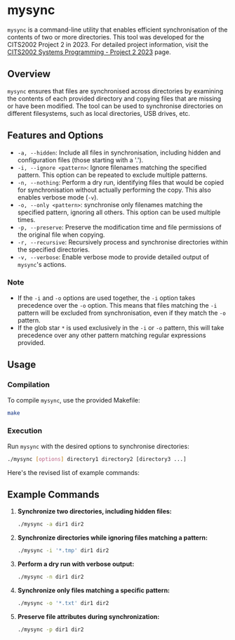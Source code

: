# mysync

`mysync` is a command-line utility that enables efficient synchronisation of the contents of two or more directories. This tool was developed for the CITS2002 Project 2 in 2023. For detailed project information, visit the [CITS2002 Systems Programming - Project 2 2023](https://teaching.csse.uwa.edu.au/units/CITS2002/past-projects/p2023-2/summary.php) page.

## Overview

`mysync` ensures that files are synchronised across directories by examining the contents of each provided directory and copying files that are missing or have been modified. The tool can be used to synchronise directories on different filesystems, such as local directories, USB drives, etc.

## Features and Options

- `-a, --hidden`: Include all files in synchronisation, including hidden and configuration files (those starting with a '.').
- `-i, --ignore <pattern>`: Ignore filenames matching the specified pattern. This option can be repeated to exclude multiple patterns.
- `-n, --nothing`: Perform a dry run, identifying files that would be copied for synchronisation without actually performing the copy. This also enables verbose mode (`-v`).
- `-o, --only <pattern>`: synchronise only filenames matching the specified pattern, ignoring all others. This option can be used multiple times.
- `-p, --preserve`: Preserve the modification time and file permissions of the original file when copying.
- `-r, --recursive`: Recursively process and synchronise directories within the specified directories.
- `-v, --verbose`: Enable verbose mode to provide detailed output of `mysync`'s actions.

### Note

- If the `-i` and `-o` options are used together, the `-i` option takes precedence over the `-o` option. This means that files matching the `-i` pattern will be excluded from synchronisation, even if they match the `-o` pattern.
- If the glob star `*` is used exclusively in the `-i` or `-o` pattern, this will take precedence over any other pattern matching regular expressions provided.

## Usage

### Compilation

To compile `mysync`, use the provided Makefile:

```bash
make
```

### Execution

Run `mysync` with the desired options to synchronise directories:

```bash
./mysync [options] directory1 directory2 [directory3 ...]
```

Here's the revised list of example commands:

## Example Commands

1. **Synchronize two directories, including hidden files:**

    ```bash
    ./mysync -a dir1 dir2
    ```

1. **Synchronize directories while ignoring files matching a pattern:**

    ```bash
    ./mysync -i '*.tmp' dir1 dir2
    ```

1. **Perform a dry run with verbose output:**

    ```bash
    ./mysync -n dir1 dir2
    ```

1. **Synchronize only files matching a specific pattern:**

    ```bash
    ./mysync -o '*.txt' dir1 dir2
    ```

1. **Preserve file attributes during synchronization:**

    ```bash
    ./mysync -p dir1 dir2
    ```
